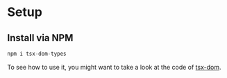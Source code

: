 # Setup

## Install via NPM

```bash
npm i tsx-dom-types
```

To see how to use it, you might want to take a look at the code of [tsx-dom](https://github.com/Lusito/tsx-dom/tree/master/packages/tsx-dom).
